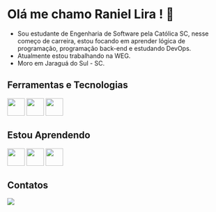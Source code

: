 # Olá me chamo Raniel Lira ! 👋

- Sou estudante de Engenharia de Software pela Católica SC, nesse começo de carreira, estou focando em aprender lógica de  programação, programação back-end e estudando DevOps.
- Atualmente estou trabalhando na WEG.
- Moro em Jaraguá do Sul - SC.

## Ferramentas e Tecnologias

<img src="https://cdn.jsdelivr.net/gh/devicons/devicon/icons/c/c-original.svg" width="40" height="40"/> <img src="https://cdn.jsdelivr.net/gh/devicons/devicon/icons/vscode/vscode-original.svg" width="40" height="40"/> <img src="https://cdn.jsdelivr.net/gh/devicons/devicon/icons/linux/linux-original.svg" width="40" height="40"/>
          

## Estou Aprendendo

<img src="https://cdn.jsdelivr.net/gh/devicons/devicon/icons/c/c-original.svg" width="40" height="40"/> <img src="https://cdn.jsdelivr.net/gh/devicons/devicon/icons/html5/html5-original.svg" width="40" height="40"/> <img src="https://cdn.jsdelivr.net/gh/devicons/devicon/icons/css3/css3-original.svg" width="40" height="40"/>

## Contatos

<a href="https://www.linkedin.com/in/raniel-lima-de-lira-ba8a03115" target="_blank"><img src="https://img.shields.io/badge/-LinkedIn-%230077B5?style=for-the-badge&logo=linkedin&logoColor=white" target="_blank"></a>
          
          
